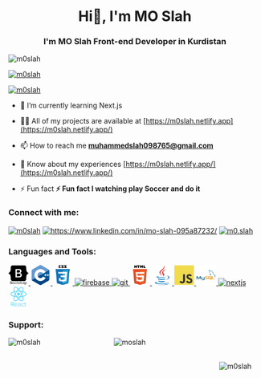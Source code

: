 <h1 align="center">Hi👋, I'm MO Slah</h1>
<h3 align="center">I'm MO Slah Front-end Developer in Kurdistan</h3>

<p align="left"> <img src="https://komarev.com/ghpvc/?username=m0slah&label=Profile%20views&color=0e75b6&style=flat" alt="m0slah" /> </p>

<p align="left"> <a href="https://github.com/ryo-ma/github-profile-trophy"><img src="https://github-profile-trophy.vercel.app/?username=m0slah" alt="m0slah" /></a> </p>

<p align="left"> <a href="https://twitter.com/m0slah" target="blank"><img src="https://img.shields.io/twitter/follow/m0slah?logo=twitter&style=for-the-badge" alt="m0slah" /></a> </p>

- 🌱 I’m currently learning Next.js

- 👨‍💻 All of my projects are available at [https://m0slah.netlify.app](https://m0slah.netlify.app/)

- 📫 How to reach me **muhammedslah098765@gmail.com**

- 📄 Know about my experiences [https://m0slah.netlify.app/](https://m0slah.netlify.app/)

- ⚡ Fun fact **⚡ Fun fact I watching play Soccer and do it**

<h3 align="left">Connect with me:</h3>
<p align="left">
<a href="https://twitter.com/m0slah" target="blank"><img align="center" src="https://raw.githubusercontent.com/rahuldkjain/github-profile-readme-generator/master/src/images/icons/Social/twitter.svg" alt="m0slah" height="30" width="40" /></a>
<a href="https://linkedin.com/in/https://www.linkedin.com/in/mo-slah-095a87232/" target="blank"><img align="center" src="https://raw.githubusercontent.com/rahuldkjain/github-profile-readme-generator/master/src/images/icons/Social/linked-in-alt.svg" alt="https://www.linkedin.com/in/mo-slah-095a87232/" height="30" width="40" /></a>
<a href="https://instagram.com/m0.slah" target="blank"><img align="center" src="https://raw.githubusercontent.com/rahuldkjain/github-profile-readme-generator/master/src/images/icons/Social/instagram.svg" alt="m0.slah" height="30" width="40" /></a>
</p>

<h3 align="left">Languages and Tools:</h3>
<p align="left"> <a href="https://getbootstrap.com" target="_blank" rel="noreferrer"> <img src="https://raw.githubusercontent.com/devicons/devicon/master/icons/bootstrap/bootstrap-plain-wordmark.svg" alt="bootstrap" width="40" height="40"/> </a> <a href="https://www.w3schools.com/cpp/" target="_blank" rel="noreferrer"> <img src="https://raw.githubusercontent.com/devicons/devicon/master/icons/cplusplus/cplusplus-original.svg" alt="cplusplus" width="40" height="40"/> </a> <a href="https://www.w3schools.com/css/" target="_blank" rel="noreferrer"> <img src="https://raw.githubusercontent.com/devicons/devicon/master/icons/css3/css3-original-wordmark.svg" alt="css3" width="40" height="40"/> </a> <a href="https://firebase.google.com/" target="_blank" rel="noreferrer"> <img src="https://www.vectorlogo.zone/logos/firebase/firebase-icon.svg" alt="firebase" width="40" height="40"/> </a> <a href="https://git-scm.com/" target="_blank" rel="noreferrer"> <img src="https://www.vectorlogo.zone/logos/git-scm/git-scm-icon.svg" alt="git" width="40" height="40"/> </a> <a href="https://www.w3.org/html/" target="_blank" rel="noreferrer"> <img src="https://raw.githubusercontent.com/devicons/devicon/master/icons/html5/html5-original-wordmark.svg" alt="html5" width="40" height="40"/> </a> <a href="https://www.java.com" target="_blank" rel="noreferrer"> <img src="https://raw.githubusercontent.com/devicons/devicon/master/icons/java/java-original.svg" alt="java" width="40" height="40"/> </a> <a href="https://developer.mozilla.org/en-US/docs/Web/JavaScript" target="_blank" rel="noreferrer"> <img src="https://raw.githubusercontent.com/devicons/devicon/master/icons/javascript/javascript-original.svg" alt="javascript" width="40" height="40"/> </a> <a href="https://www.mysql.com/" target="_blank" rel="noreferrer"> <img src="https://raw.githubusercontent.com/devicons/devicon/master/icons/mysql/mysql-original-wordmark.svg" alt="mysql" width="40" height="40"/> </a> <a href="https://nextjs.org/" target="_blank" rel="noreferrer"> <img src="https://cdn.worldvectorlogo.com/logos/nextjs-2.svg" alt="nextjs" width="40" height="40"/> </a> <a href="https://reactjs.org/" target="_blank" rel="noreferrer"> <img src="https://raw.githubusercontent.com/devicons/devicon/master/icons/react/react-original-wordmark.svg" alt="react" width="40" height="40"/> </a> </p>

<h3 align="left">Support:</h3>
<p><a href="https://www.buymeacoffee.com/m0slah"> <img align="left" src="https://cdn.buymeacoffee.com/buttons/v2/default-yellow.png" height="50" width="210" alt="m0slah" /></a><a href="https://ko-fi.com/moslah"> <img align="left" src="https://cdn.ko-fi.com/cdn/kofi3.png?v=3" height="50" width="210" alt="moslah" /></a></p><br><br>

<p><img align="left" src="https://github-readme-streak-stats.herokuapp.com/?user=m0slah&" alt="m0slah" /></p>
